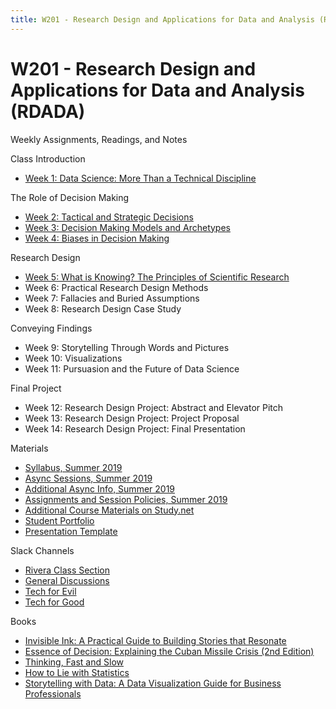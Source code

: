 ```yaml
---
title: W201 - Research Design and Applications for Data and Analysis (RDADA)
---
```


# W201 - Research Design and Applications for Data and Analysis (RDADA)

Weekly Assignments, Readings, and Notes

Class Introduction
* [Week 1: Data Science: More Than a Technical Discipline](./Week1/README.MD)

The Role of Decision Making
* [Week 2: Tactical and Strategic Decisions](./Week2/README.MD)
* [Week 3: Decision Making Models and Archetypes](./Week3/README.MD)
* [Week 4: Biases in Decision Making](./Week4/README.MD)

Research Design
* [Week 5: What is Knowing? The Principles of Scientific Research](./Week5/README.MD)
* Week 6: Practical Research Design Methods
* Week 7: Fallacies and Buried Assumptions
* Week 8: Research Design Case Study

Conveying Findings
* Week 9: Storytelling Through Words and Pictures
* Week 10: Visualizations
* Week 11: Pursuasion and the Future of Data Science

Final Project
* Week 12: Research Design Project: Abstract and Elevator Pitch
* Week 13: Research Design Project: Project Proposal
* Week 14: Research Design Project: Final Presentation

Materials
* [Syllabus, Summer 2019](https://docs.google.com/document/d/1-1Wuytlq26ulC8vvbXVu0iTlo6O4VO3DFxwCmUUDLzE/edit)
* [Async Sessions, Summer 2019](https://learn.datascience.berkeley.edu/ap/courses/266/sections/63f6d138-9c2e-4d9e-b9b1-4d2e70788eaf/coursework/courseModule/915389b8-6f54-4183-96a8-fb9608bf43a3)
* [Additional Async Info, Summer 2019](https://docs.google.com/document/d/1QtBIItl5jF6I4Umjy0O_iBq6vhdoJWwlKrBhH-0-dVA/edit#)
* [Assignments and Session Policies, Summer 2019](https://docs.google.com/document/d/1l2R1D91oOCBJnUmNQZBvawpkswe12_AMnUKnaFNNMKg/edi)
* [Additional Course Materials on Study.net](http://www.study.net/r_mat.asp?crs_id=30140272)
* [Student Portfolio](https://docs.google.com/document/d/1T4sP0vYzj5ea1jb2XIMC9Pf2hiYFqcq2wm9AKvuvgl4/edit)
* [Presentation Template](https://docs.google.com/presentation/d/11bOzwhFV66Xcmfr0TfO0xIpupdytHWVR_hEIP9x439s/edit#slide=id.p)

Slack Channels
* [Rivera Class Section](https://ucbischool.slack.com/messages/CJ9RQDJGM)
* [General Discussions](https://ucbischool.slack.com/messages/CJ9RSDK7F)
* [Tech for Evil](https://ucbischool.slack.com/messages/C1UKBQ2AV)
* [Tech for Good](https://ucbischool.slack.com/messages/C1UK605MM)

Books
* [Invisible Ink: A Practical Guide to Building Stories that Resonate](https://smile.amazon.com/gp/product/0998534471/ref=ppx_yo_dt_b_asin_title_o00_s00?ie=UTF8&psc=1)
* [Essence of Decision: Explaining the Cuban Missile Crisis (2nd Edition)](https://smile.amazon.com/gp/product/0321013492/ref=ppx_yo_dt_b_asin_title_o00_s00?ie=UTF8&psc=1)
* [Thinking, Fast and Slow](https://smile.amazon.com/gp/product/0374533555/ref=ppx_yo_dt_b_asin_title_o01_s00?ie=UTF8&psc=1)
* [How to Lie with Statistics](https://smile.amazon.com/gp/product/0393310728/ref=ppx_yo_dt_b_asin_title_o01_s00?ie=UTF8&psc=1)
* [Storytelling with Data: A Data Visualization Guide for Business Professionals](https://smile.amazon.com/gp/product/1119002257/ref=ppx_yo_dt_b_asin_title_o01_s00?ie=UTF8&psc=1)
